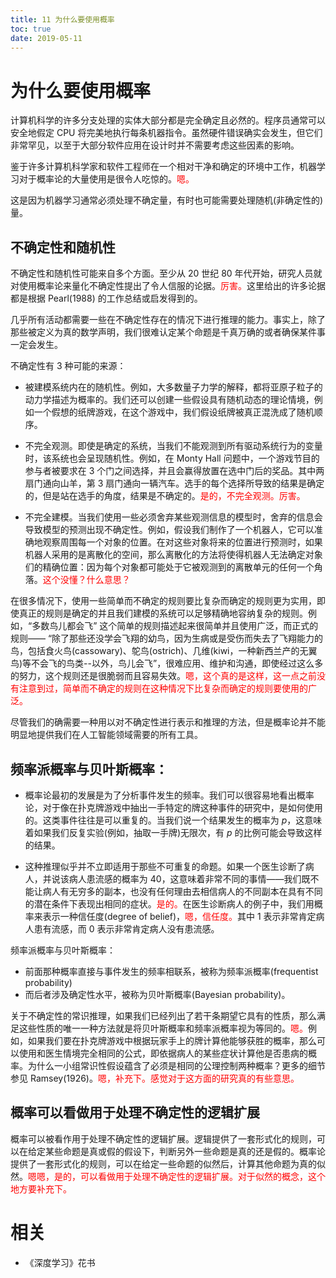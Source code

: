```yaml
---
title: 11 为什么要使用概率
toc: true
date: 2019-05-11
---
```

# 为什么要使用概率

计算机科学的许多分支处理的实体大部分都是完全确定且必然的。程序员通常可以安全地假定 CPU 将完美地执行每条机器指令。虽然硬件错误确实会发生，但它们非常罕见，以至于大部分软件应用在设计时并不需要考虑这些因素的影响。

鉴于许多计算机科学家和软件工程师在一个相对干净和确定的环境中工作，机器学习对于概率论的大量使用是很令人吃惊的。<span style="color:red;">嗯。</span>

这是因为机器学习通常必须处理不确定量，有时也可能需要处理随机(非确定性的)量。

## 不确定性和随机性

不确定性和随机性可能来自多个方面。至少从 20 世纪 80 年代开始，研究人员就对使用概率论来量化不确定性提出了令人信服的论据。<span style="color:red;">厉害。</span>这里给出的许多论据都是根据 Pearl(1988) 的工作总结或启发得到的。

几乎所有活动都需要一些在不确定性存在的情况下进行推理的能力。事实上，除了那些被定义为真的数学声明，我们很难认定某个命题是千真万确的或者确保某件事一定会发生。

不确定性有 3 种可能的来源：

- 被建模系统内在的随机性。例如，大多数量子力学的解释，都将亚原子粒子的动力学描述为概率的。我们还可以创建一些假设具有随机动态的理论情境，例如一个假想的纸牌游戏，在这个游戏中，我们假设纸牌被真正混洗成了随机顺序。

- 不完全观测。即使是确定的系统，当我们不能观测到所有驱动系统行为的变量时，该系统也会呈现随机性。例如，在 Monty Hall 问题中，一个游戏节目的参与者被要求在 3 个门之间选择，并且会赢得放置在选中门后的奖品。其中两扇门通向山羊，第 3 扇门通向一辆汽车。选手的每个选择所导致的结果是确定的，但是站在选手的角度，结果是不确定的。<span style="color:red;">是的，不完全观测。厉害。</span>

- 不完全建模。当我们使用一些必须舍弃某些观测信息的模型时，舍弃的信息会导致模型的预测出现不确定性。例如，假设我们制作了一个机器人，它可以准确地观察周围每一个对象的位置。在对这些对象将来的位置进行预测时，如果机器人采用的是离散化的空间，那么离散化的方法将使得机器人无法确定对象们的精确位置：因为每个对象都可能处于它被观测到的离散单元的任何一个角落。<span style="color:red;">这个没懂？什么意思？</span>

在很多情况下，使用一些简单而不确定的规则要比复杂而确定的规则更为实用，即使真正的规则是确定的并且我们建模的系统可以足够精确地容纳复杂的规则。例如，“多数鸟儿都会飞” 这个简单的规则描述起来很简单并且使用广泛，而正式的规则—— “除了那些还没学会飞翔的幼鸟，因为生病或是受伤而失去了飞翔能力的鸟，包括食火鸟(cassowary)、鸵鸟(ostrich)、几维(kiwi，一种新西兰产的无翼鸟)等不会飞的鸟类--以外，鸟儿会飞”，很难应用、维护和沟通，即使经过这么多的努力，这个规则还是很脆弱而且容易失效。<span style="color:red;">嗯，这个真的是这样，这一点之前没有注意到过，简单而不确定的规则在这种情况下比复杂而确定的规则要使用的广泛。</span>

尽管我们的确需要一种用以对不确定性进行表示和推理的方法，但是概率论并不能明显地提供我们在人工智能领域需要的所有工具。

## 频率派概率与贝叶斯概率：

- 概率论最初的发展是为了分析事件发生的频率。我们可以很容易地看出概率论，对于像在扑克牌游戏中抽出一手特定的牌这种事件的研究中，是如何使用的。这类事件往往是可以重复的。当我们说一个结果发生的概率为 $p$，这意味着如果我们反复实验(例如，抽取一手牌)无限次，有 $p$ 的比例可能会导致这样的结果。

- 这种推理似乎并不立即适用于那些不可重复的命题。如果一个医生诊断了病人，并说该病人患流感的概率为 $40%$，这意味着非常不同的事情——我们既不能让病人有无穷多的副本，也没有任何理由去相信病人的不同副本在具有不同的潜在条件下表现出相同的症状。<span style="color:red;">是的。</span>在医生诊断病人的例子中，我们用概率来表示一种信任度(degree of belief)，<span style="color:red;">嗯，信任度。</span>其中 $1$ 表示非常肯定病人患有流感，而 $0$ 表示非常肯定病人没有患流感。

频率派概率与贝叶斯概率：

- 前面那种概率直接与事件发生的频率相联系，被称为频率派概率(frequentist probability)
- 而后者涉及确定性水平，被称为贝叶斯概率(Bayesian probability)。


关于不确定性的常识推理，如果我们已经列出了若干条期望它具有的性质，那么满足这些性质的唯一一种方法就是将贝叶斯概率和频率派概率视为等同的。<span style="color:red;">嗯。</span>例如，如果我们要在扑克牌游戏中根据玩家手上的牌计算他能够获胜的概率，那么可以使用和医生情境完全相同的公式，即依据病人的某些症状计算他是否患病的概率。为什么一小组常识性假设蕴含了必须是相同的公理控制两种概率？更多的细节参见 Ramsey(1926)。<span style="color:red;">嗯，补充下。感觉对于这方面的研究真的有些意思。</span>

## 概率可以看做用于处理不确定性的逻辑扩展

概率可以被看作用于处理不确定性的逻辑扩展。逻辑提供了一套形式化的规则，可以在给定某些命题是真或假的假设下，判断另外一些命题是真的还是假的。概率论提供了一套形式化的规则，可以在给定一些命题的似然后，计算其他命题为真的似然。<span style="color:red;">嗯嗯，是的，可以看做用于处理不确定性的逻辑扩展。对于似然的概念，这个地方要补充下。</span>



# 相关

- 《深度学习》花书
